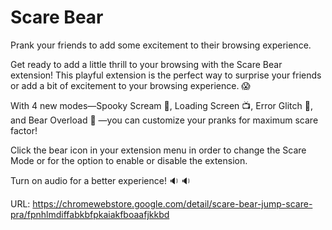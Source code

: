 # Scare Bear

Prank your friends to add some excitement to their browsing experience.

Get ready to add a little thrill to your browsing with the Scare Bear extension! This playful extension is the perfect way to surprise your friends or add a bit of excitement to your browsing experience. 😱  

 With 4 new modes—Spooky Scream 👻, Loading Screen 📺, Error Glitch 👾, and Bear Overload 🧸 —you can customize your pranks for maximum scare factor!

Click the bear icon in your extension menu in order to change the Scare Mode or for the option to enable or disable the extension.

Turn on audio for a better experience! 🔉 🔉

URL: https://chromewebstore.google.com/detail/scare-bear-jump-scare-pra/fpnhlmdiffabkbfpkaiakfboaafjkkbd
